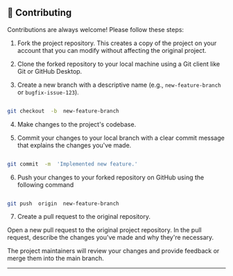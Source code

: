 ## 🤝 Contributing

Contributions are always welcome! Please follow these steps:

1. Fork the project repository. This creates a copy of the project on your account that you can modify without affecting the original project.

2. Clone the forked repository to your local machine using a Git client like Git or GitHub Desktop.

3. Create a new branch with a descriptive name (e.g., `new-feature-branch` or `bugfix-issue-123`).

```sh

git checkout  -b  new-feature-branch

```

4. Make changes to the project's codebase.

5. Commit your changes to your local branch with a clear commit message that explains the changes you've made.

```sh

git commit  -m  'Implemented new feature.'

```

6. Push your changes to your forked repository on GitHub using the following command

```sh

git push  origin  new-feature-branch

```

7. Create a pull request to the original repository.

Open a new pull request to the original project repository. In the pull request, describe the changes you've made and why they're necessary.

The project maintainers will review your changes and provide feedback or merge them into the main branch.

  

---